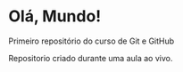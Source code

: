 # Olá, Mundo!
 Primeiro repositório do curso de Git e GitHub

 Repositorio criado durante uma aula ao vivo.
